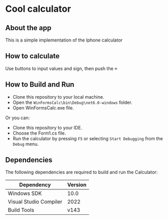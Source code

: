 # Cool calculator
## About the app
This is a simple implementation of the Iphone calculator
## How to calculate
Use buttons to input values and sign, then push the <kbd> =
## How to Build and Run
- Clone this repository to your local machine.
- Open the `WinFormsCalc\bin\Debug\net6.0-windows` folder.
- Open WinFormsCalc.exe file.

Or you can:
- Clone this repository to your IDE.
- Choose the Form1.cs file.
- Run the calculator by pressing `F5` or selecting `Start Debugging` from the `Debug` menu.
## Dependencies
The following dependencies are required to build and run the Calculator:

| Dependency | Version |
|------------|---------|
| Windows SDK | 10.0    |
| Visual Studio Compiler | 2022 |
| Build Tools | v143 |
